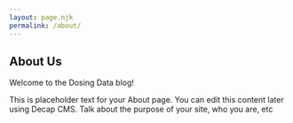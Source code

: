 ```yaml
---
layout: page.njk
permalink: /about/
---
```

## About Us

Welcome to the Dosing Data blog!

This is placeholder text for your About page. You can edit this content later using Decap CMS. Talk about the purpose of your site, who you are, etc
